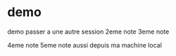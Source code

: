 # demo
demo passer a une autre session
2eme note 
3eme note 



4eme note
5eme note 
aussi depuis ma machine local